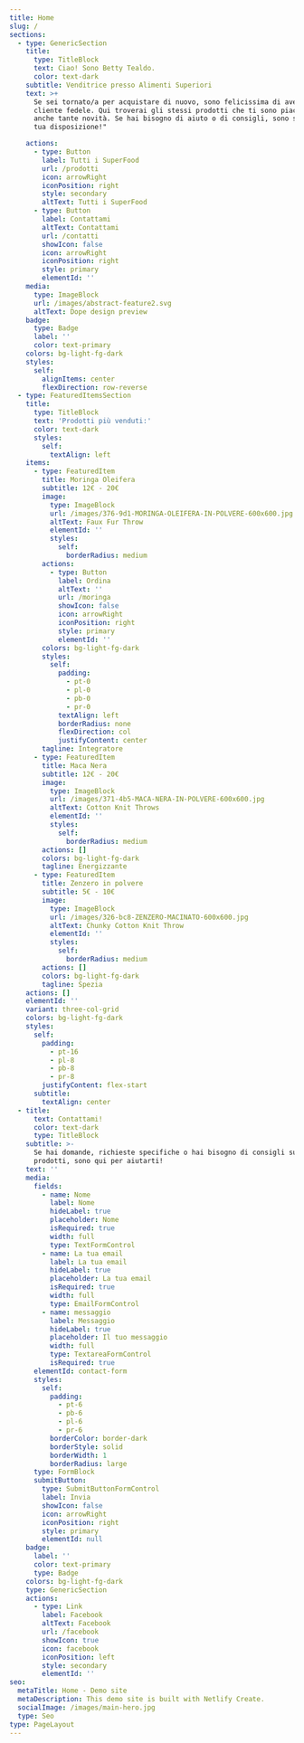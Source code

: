 ```yaml
---
title: Home
slug: /
sections:
  - type: GenericSection
    title:
      type: TitleBlock
      text: Ciao! Sono Betty Tealdo.
      color: text-dark
    subtitle: Venditrice presso Alimenti Superiori
    text: >+
      Se sei tornato/a per acquistare di nuovo, sono felicissima di averti come
      cliente fedele. Qui troverai gli stessi prodotti che ti sono piaciuti, ma
      anche tante novità. Se hai bisogno di aiuto o di consigli, sono sempre a
      tua disposizione!"

    actions:
      - type: Button
        label: Tutti i SuperFood
        url: /prodotti
        icon: arrowRight
        iconPosition: right
        style: secondary
        altText: Tutti i SuperFood
      - type: Button
        label: Contattami
        altText: Contattami
        url: /contatti
        showIcon: false
        icon: arrowRight
        iconPosition: right
        style: primary
        elementId: ''
    media:
      type: ImageBlock
      url: /images/abstract-feature2.svg
      altText: Dope design preview
    badge:
      type: Badge
      label: ''
      color: text-primary
    colors: bg-light-fg-dark
    styles:
      self:
        alignItems: center
        flexDirection: row-reverse
  - type: FeaturedItemsSection
    title:
      type: TitleBlock
      text: 'Prodotti più venduti:'
      color: text-dark
      styles:
        self:
          textAlign: left
    items:
      - type: FeaturedItem
        title: Moringa Oleifera
        subtitle: 12€ - 20€
        image:
          type: ImageBlock
          url: /images/376-9d1-MORINGA-OLEIFERA-IN-POLVERE-600x600.jpg
          altText: Faux Fur Throw
          elementId: ''
          styles:
            self:
              borderRadius: medium
        actions:
          - type: Button
            label: Ordina
            altText: ''
            url: /moringa
            showIcon: false
            icon: arrowRight
            iconPosition: right
            style: primary
            elementId: ''
        colors: bg-light-fg-dark
        styles:
          self:
            padding:
              - pt-0
              - pl-0
              - pb-0
              - pr-0
            textAlign: left
            borderRadius: none
            flexDirection: col
            justifyContent: center
        tagline: Integratore
      - type: FeaturedItem
        title: Maca Nera
        subtitle: 12€ - 20€
        image:
          type: ImageBlock
          url: /images/371-4b5-MACA-NERA-IN-POLVERE-600x600.jpg
          altText: Cotton Knit Throws
          elementId: ''
          styles:
            self:
              borderRadius: medium
        actions: []
        colors: bg-light-fg-dark
        tagline: Energizzante
      - type: FeaturedItem
        title: Zenzero in polvere
        subtitle: 5€ - 10€
        image:
          type: ImageBlock
          url: /images/326-bc8-ZENZERO-MACINATO-600x600.jpg
          altText: Chunky Cotton Knit Throw
          elementId: ''
          styles:
            self:
              borderRadius: medium
        actions: []
        colors: bg-light-fg-dark
        tagline: Spezia
    actions: []
    elementId: ''
    variant: three-col-grid
    colors: bg-light-fg-dark
    styles:
      self:
        padding:
          - pt-16
          - pl-8
          - pb-8
          - pr-8
        justifyContent: flex-start
      subtitle:
        textAlign: center
  - title:
      text: Contattami!
      color: text-dark
      type: TitleBlock
    subtitle: >-
      Se hai domande, richieste specifiche o hai bisogno di consigli sui nostri
      prodotti, sono qui per aiutarti!
    text: ''
    media:
      fields:
        - name: Nome
          label: Nome
          hideLabel: true
          placeholder: Nome
          isRequired: true
          width: full
          type: TextFormControl
        - name: La tua email
          label: La tua email
          hideLabel: true
          placeholder: La tua email
          isRequired: true
          width: full
          type: EmailFormControl
        - name: messaggio
          label: Messaggio
          hideLabel: true
          placeholder: Il tuo messaggio
          width: full
          type: TextareaFormControl
          isRequired: true
      elementId: contact-form
      styles:
        self:
          padding:
            - pt-6
            - pb-6
            - pl-6
            - pr-6
          borderColor: border-dark
          borderStyle: solid
          borderWidth: 1
          borderRadius: large
      type: FormBlock
      submitButton:
        type: SubmitButtonFormControl
        label: Invia
        showIcon: false
        icon: arrowRight
        iconPosition: right
        style: primary
        elementId: null
    badge:
      label: ''
      color: text-primary
      type: Badge
    colors: bg-light-fg-dark
    type: GenericSection
    actions:
      - type: Link
        label: Facebook
        altText: Facebook
        url: /facebook
        showIcon: true
        icon: facebook
        iconPosition: left
        style: secondary
        elementId: ''
seo:
  metaTitle: Home - Demo site
  metaDescription: This demo site is built with Netlify Create.
  socialImage: /images/main-hero.jpg
  type: Seo
type: PageLayout
---
```


